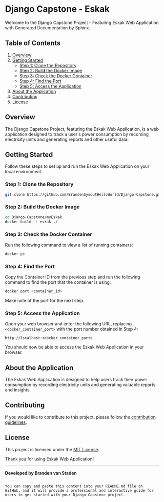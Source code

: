 # Django Capstone - Eskak

Welcome to the Django Capstone Project - Featuring Eskak Web Application with Generated Documentation by Sphinx.

## Table of Contents
1. [Overview](#overview)
2. [Getting Started](#getting-started)
    - [Step 1: Clone the Repository](#step-1-clone-the-repository)
    - [Step 2: Build the Docker Image](#step-2-build-the-docker-image)
    - [Step 3: Check the Docker Container](#step-3-check-the-docker-container)
    - [Step 4: Find the Port](#step-4-find-the-port)
    - [Step 5: Access the Application](#step-5-access-the-application)
3. [About the Application](#about-the-application)
4. [Contributing](#contributing)
5. [License](#license)

## Overview

The Django Capstone Project, featuring the Eskak Web Application, is a web application designed to track a user's power consumption by recording electricity units and generating reports and other useful data.

## Getting Started

Follow these steps to set up and run the Eskak Web Application on your local environment.

### Step 1: Clone the Repository

```bash
git clone https://github.com/BrandenSysoutHelloWorld/Django-Capstone.git
```

### Step 2: Build the Docker Image

```bash
cd Django-Capstone/myEskak
docker build -t eskak ./
```

### Step 3: Check the Docker Container

Run the following command to view a list of running containers:

```bash
docker ps
```

### Step 4: Find the Port

Copy the Container ID from the previous step and run the following command to find the port that the container is using:

```bash
docker port <container_id>
```

Make note of the port for the next step.

### Step 5: Access the Application

Open your web browser and enter the following URL, replacing `<docker_container_port>` with the port number obtained in Step 4:

```
http://localhost:<docker_container_port>
```

You should now be able to access the Eskak Web Application in your browser.

## About the Application

The Eskak Web Application is designed to help users track their power consumption by recording electricity units and generating valuable reports and insights.

## Contributing

If you would like to contribute to this project, please follow the [contribution guidelines](CONTRIBUTING.md).

## License

This project is licensed under the [MIT License](LICENSE).

Thank you for using Eskak Web Application!

---

**Developed by Branden van Staden**
```

You can copy and paste this content into your README.md file on GitHub, and it will provide a professional and interactive guide for users to get started with your Django Capstone project.
